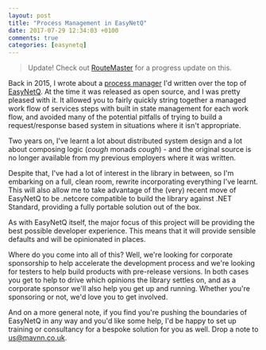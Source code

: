 ```yaml
---
layout: post
title: "Process Management in EasyNetQ"
date: 2017-07-29 12:34:03 +0100
comments: true
categories: [easynetq]
---
```


> Update! Check out [RouteMaster](/routemaster-master-your-messaging-routes/) for a progress update on this.

Back in 2015, I wrote about a [process manager](https://blog.mavnn.co.uk/easynetq-process-management/) I'd written over
the top of [EasyNetQ](http://easynetq.com/). At the time it was released as open
source, and I was pretty pleased with it. It allowed you to fairly quickly string
together a managed work flow of services steps with built in state management for
each work flow, and avoided many of the potential pitfalls of trying to build
a request/response based system in situations where it isn't appropriate.

Two years on, I've learnt a lot about distributed system design and a lot about
composing logic (*cough* monads *cough*) - and the original source is no longer
available from my previous employers where it was written.

Despite that, I've had a lot of interest in the library in between, so I'm
embarking on a full, clean room, rewrite incorporating everything I've learnt.
This will also allow me to take advantage of the (very) recent move of EasyNetQ
to be .netcore compatible to build the library against .NET Standard, providing
a fully portable solution out of the box.

As with EasyNetQ itself, the major focus of this project will be providing the
best possible developer experience. This means that it will provide sensible
defaults and will be opinionated in places.

Where do you come into all of this? Well, we're looking for corporate sponsorship
to help accelerate the development process and we're looking for testers to help
build products with pre-release versions. In both cases you get to help to drive
which opinions the library settles on, and as a corporate sponsor we'll also help
you get up and running. Whether you're sponsoring or not, we'd love you to get involved.

And on a more general note, if you find you're pushing the boundaries of EasyNetQ
in any way and you'd like some help, I'd be happy to set up training or consultancy
for a bespoke solution for you as well. Drop a note to [us@mavnn.co.uk](mailto://us@mavnn.co.uk).
